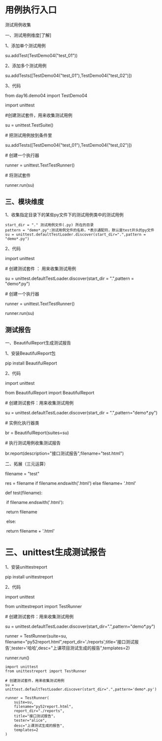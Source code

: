 # 用例执行入口

测试用例收集

一、测试用例维度[了解]

1、添加单个测试用例

 su.addTest(TestDemo04("test_01"))

2、添加多个测试用例

su.addTests([TestDemo04("test_01"),TestDemo04("test_02")])

3、代码

from day16.demo04 import TestDemo04

import unittest

#创建测试套件，用来收集测试用例

su = unittest.TestSuite()

\# 把测试用例放到条件里

su.addTests([TestDemo04("test_01"),TestDemo04("test_02")])

\# 创建一个执行器

runner = unittest.TextTestRunner()

\# 将测试套件

runner.run(su)

## 三、模块维度

1、收集指定目录下的某些py文件下的测试用例类中的测试用例

```
start_dir = "." 测试用例文件(.py) 所在的目录
pattern = "demo*.py":测试用例文件的名称，*表示通配符，默认是test开头的py文件
su = unittest.defaultTestLoader.discover(start_dir=".",pattern = "demo*.py")
```

2、代码

import unittest

\# 创建测试套件 ： 用来收集测试用例

su = unittest.defaultTestLoader.discover(start_dir = ".",pattern = "demo*.py")

\# 创建一个执行器

runner = unittest.TextTestRunner()

runner.run(su)

## 测试报告

一、BeautifulReport生成测试报告

1、安装BeautifulReport包

pip install  BeautifulReport

2、代码

import unittest

from BeautifulReport import BeautifulReport

\# 创建测试套件：用来收集测试用例

su = unittest.defaultTestLoader.discover(start_dir = ".",pattern="demo*.py")

\# 实例化执行器类

br = BeautifulReport(suites=su)

\# 执行测试用例收集测试报告

br.report(description="接口测试报告",filename="test.html")



二、拓展（三元运算）

filename = "test"

res = filename if filename.endswith('.html') else filename+ '.html'



def test(filename):

​	if filename.endswith('.html'):

​		return filename

​	else:

​		return filename + '.html'



# 三、unittest生成测试报告

1、安装unittestreport

pip install unittestreport

2、代码

import unittest

from unittestreport import TestRunner

\# 创建测试套件：用来收集测试用例

su = unittest.defaultTestLoader.discover(start_dir=".",pattern="demo*.py")

runner = TestRunner(suite=su, filename="py52report.html",report_dir='./reports',title='接口测试报告',tester='哈哈',desc="上课项目测试生成的报告",templates=2)



runner.run()

```
import unittest
from unittestreport import TestRunner

# 创建测试套件，用来收集测试用例
su = unittest.defaultTestLoader.discover(start_dir=".",pattern='demo*.py')

runner = TestRunner(
	suite=su,
	filename="py52report.html",
	report_dir="./reports",
	title="接口测试报告"，
	tester="alice",
	desc="上课测试生成的报告",
	templates=2
)
```

